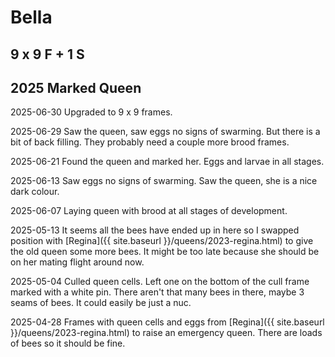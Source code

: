 # Bella

## 9 x 9 F + 1 S

## 2025 Marked Queen

2025-06-30 Upgraded to 9 x 9 frames.

2025-06-29 Saw the queen, saw eggs no signs of swarming.  But there is a bit of back filling.  They probably need a couple more brood frames.

2025-06-21 Found the queen and marked her.  Eggs and larvae in all stages.

2025-06-13 Saw eggs no signs of swarming.  Saw the queen, she is a nice dark colour.

2025-06-07 Laying queen with brood at all stages of development.

2025-05-13 It seems all the bees have ended up in here so I swapped position with [Regina]({{ site.baseurl }}/queens/2023-regina.html) to give the old queen some more bees.  It might be too late because she should be on her mating flight around now.

2025-05-04 Culled queen cells.  Left one on the bottom of the cull frame marked with a white pin.  There aren't that many bees in there, maybe 3 seams of bees.  It could easily be just a nuc.

2025-04-28 Frames with queen cells and eggs from [Regina]({{ site.baseurl }}/queens/2023-regina.html) to raise an emergency queen.  There are loads of bees so it should be fine.
